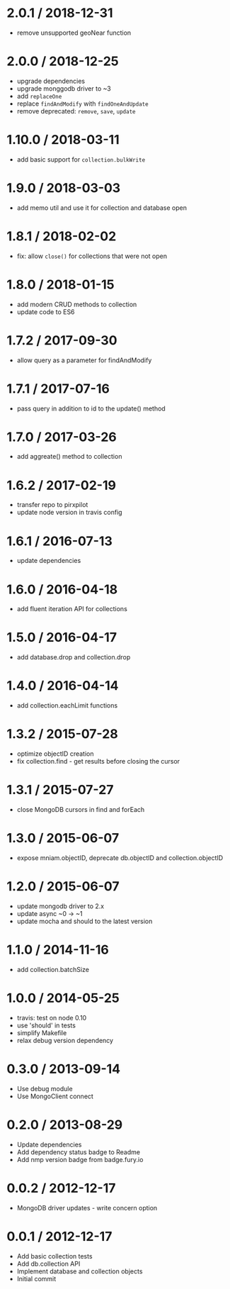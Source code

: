 
2.0.1 / 2018-12-31
==================

 * remove unsupported geoNear function

2.0.0 / 2018-12-25
==================

 * upgrade dependencies
 * upgrade monggodb driver to ~3
 * add `replaceOne`
 * replace `findAndModify` with `findOneAndUpdate`
 * remove deprecated: `remove`, `save`, `update`

1.10.0 / 2018-03-11
===================

 * add basic support for `collection.bulkWrite`

1.9.0 / 2018-03-03
==================

 * add memo util and use it for collection and database open

1.8.1 / 2018-02-02
==================

 * fix: allow `close()` for collections that were not open

1.8.0 / 2018-01-15
==================

 * add modern CRUD methods to collection
 * update code to ES6

1.7.2 / 2017-09-30
==================

 * allow query as a parameter for findAndModify

1.7.1 / 2017-07-16
==================

 * pass query in addition to id to the update() method

1.7.0 / 2017-03-26
==================

 * add aggreate() method to collection

1.6.2 / 2017-02-19
==================

 * transfer repo to pirxpilot
 * update node version in travis config

1.6.1 / 2016-07-13
==================

 * update dependencies

1.6.0 / 2016-04-18
==================

 * add fluent iteration API for collections

1.5.0 / 2016-04-17
==================

 * add database.drop and collection.drop

1.4.0 / 2016-04-14
==================

 * add collection.eachLimit functions

1.3.2 / 2015-07-28
==================

 * optimize objectID creation
 * fix collection.find - get results before closing the cursor

1.3.1 / 2015-07-27
==================

 * close MongoDB cursors in find and forEach

1.3.0 / 2015-06-07
==================

 * expose mniam.objectID, deprecate db.objectID and collection.objectID

1.2.0 / 2015-06-07
==================

 * update mongodb driver to 2.x
 * update async ~0 -> ~1
 * update mocha and should to the latest version

1.1.0 / 2014-11-16
==================

 * add collection.batchSize

1.0.0 / 2014-05-25
==================

 * travis: test on node 0.10
 * use 'should' in tests
 * simplify Makefile
 * relax debug version dependency

0.3.0 / 2013-09-14 
==================

 * Use debug module
 * Use MongoClient connect

0.2.0 / 2013-08-29 
==================

 * Update dependencies
 * Add dependency status badge to Readme
 * Add nmp version badge from badge.fury.io

0.0.2 / 2012-12-17 
==================

  * MongoDB driver updates - write concern option

0.0.1 / 2012-12-17 
==================

  * Add basic collection tests
  * Add db.collection API
  * Implement database and collection objects
  * Initial commit
